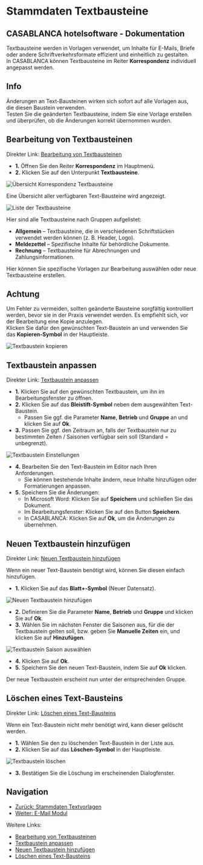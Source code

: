 # Stammdaten Textbausteine

## CASABLANCA hotelsoftware - Dokumentation

Textbausteine werden in Vorlagen verwendet, um Inhalte für E-Mails, Briefe oder andere Schriftverkehrsformate effizient und einheitlich zu gestalten.  
In CASABLANCA können Textbausteine im Reiter **Korrespondenz** individuell angepasst werden.

## Info

Änderungen an Text-Bausteinen wirken sich sofort auf alle Vorlagen aus, die diesen Baustein verwenden.  
Testen Sie die geänderten Textbausteine, indem Sie eine Vorlage erstellen und überprüfen, ob die Änderungen korrekt übernommen wurden.

## Bearbeitung von Textbausteinen

Direkter Link: [Bearbeitung von Textbausteinen](https://docs.casablanca.at/desktop/correspondence/textwork_fields/#bearbeitung-von-textbausteinen)

* **1.** Öffnen Sie den Reiter **Korrespondenz** im Hauptmenü.  
* **2.** Klicken Sie auf den Unterpunkt **Textbausteine**.  

![Übersicht Korrespondenz Textbausteine](https://docs.casablanca.at/assets/images/korrespondenz_textbausteine-12726e221d5664466b5f73eeb1ab49a5.png "Korrespondenz-Textbausteine")

Eine Übersicht aller verfügbaren Text-Bausteine wird angezeigt.

![Liste der Textbausteine](https://docs.casablanca.at/assets/images/textbausteine-f24ad57158cb68e4b5c38bad5bbf5adc.png "Textbausteine")

Hier sind alle Textbausteine nach Gruppen aufgelistet:

* **Allgemein** – Textbausteine, die in verschiedenen Schriftstücken verwendet werden können (z. B. Header, Logo).  
* **Meldezettel** – Spezifische Inhalte für behördliche Dokumente.  
* **Rechnung** – Textbausteine für Abrechnungen und Zahlungsinformationen.

Hier können Sie spezifische Vorlagen zur Bearbeitung auswählen oder neue Textbausteine erstellen.

## Achtung

Um Fehler zu vermeiden, sollten geänderte Bausteine sorgfältig kontrolliert werden, bevor sie in der Praxis verwendet werden. Es empfiehlt sich, vor der Bearbeitung eine Kopie anzulegen.  
Klicken Sie dafür den gewünschten Text-Baustein an und verwenden Sie das **Kopieren-Symbol** in der Hauptleiste.

![Textbaustein kopieren](https://docs.casablanca.at/assets/images/textbaustein_kopie-1053ba2d9174908d3835e606f1f0041b.png "Textbaustein Kopie")

## Textbaustein anpassen

Direkter Link: [Textbaustein anpassen](https://docs.casablanca.at/desktop/correspondence/textwork_fields/#textbaustein-anpassen)

* **1.** Klicken Sie auf den gewünschten Textbaustein, um ihn im Bearbeitungsfenster zu öffnen.  
* **2.** Klicken Sie auf das **Bleistift-Symbol** neben dem ausgewählten Text-Baustein.  
  * Passen Sie ggf. die Parameter **Name**, **Betrieb** und **Gruppe** an und klicken Sie auf **Ok**.  
* **3.** Passen Sie ggf. den Zeitraum an, falls der Textbaustein nur zu bestimmten Zeiten / Saisonen verfügbar sein soll (Standard = unbegrenzt).

![Textbaustein Einstellungen](https://docs.casablanca.at/assets/images/textbaustein_einstellungen-15f903340055bfbca252631c14d78255.png "Textbaustein Einstellungen")

* **4.** Bearbeiten Sie den Text-Baustein im Editor nach Ihren Anforderungen.  
  * Sie können bestehende Inhalte ändern, neue Inhalte hinzufügen oder Formatierungen anpassen.  
* **5.** Speichern Sie die Änderungen:  
  * In Microsoft Word: Klicken Sie auf **Speichern** und schließen Sie das Dokument.  
  * Im Bearbeitungsfenster: Klicken Sie auf den Button **Speichern**.  
  * In CASABLANCA: Klicken Sie auf **Ok**, um die Änderungen zu übernehmen.

## Neuen Textbaustein hinzufügen

Direkter Link: [Neuen Textbaustein hinzufügen](https://docs.casablanca.at/desktop/correspondence/textwork_fields/#neuen-textbaustein-hinzufügen)

Wenn ein neuer Text-Baustein benötigt wird, können Sie diesen einfach hinzufügen.

* **1.** Klicken Sie auf das **Blatt+-Symbol** (Neuer Datensatz).  

![Neuen Textbaustein hinzufügen](https://docs.casablanca.at/assets/images/baustein_neu-576d6b747b3362a8ff028ae3a1f2ccf9.png "Textbaustein hinzufügen")

* **2.** Definieren Sie die Parameter **Name**, **Betrieb** und **Gruppe** und klicken Sie auf **Ok**.  
* **3.** Wählen Sie im nächsten Fenster die Saisonen aus, für die der Textbaustein gelten soll, bzw. geben Sie **Manuelle Zeiten** ein, und klicken Sie auf **Hinzufügen**.  

![Textbaustein Saison auswählen](https://docs.casablanca.at/assets/images/textbaustein_saison-e2d2413f9ad9dd34160d98d13acdaf24.png "Textbaustein Saison")

* **4.** Klicken Sie auf **Ok**.  
* **5.** Speichern Sie den neuen Text-Baustein, indem Sie auf **Ok** klicken.  

Der neue Textbaustein erscheint nun unter der entsprechenden Gruppe.

## Löschen eines Text-Bausteins

Direkter Link: [Löschen eines Text-Bausteins](https://docs.casablanca.at/desktop/correspondence/textwork_fields/#löschen-eines-text-bausteins)

Wenn ein Text-Baustein nicht mehr benötigt wird, kann dieser gelöscht werden.

* **1.** Wählen Sie den zu löschenden Text-Baustein in der Liste aus.  
* **2.** Klicken Sie auf das **Löschen-Symbol** in der Hauptleiste.  

![Textbaustein löschen](https://docs.casablanca.at/assets/images/baustein_loeschen-0a81fec3efb8efdc6a036d52d08eb58e.png "Textbaustein löschen")

* **3.** Bestätigen Sie die Löschung im erscheinenden Dialogfenster.

## Navigation

* [Zurück: Stammdaten Textvorlagen](https://docs.casablanca.at/desktop/correspondence/templates)  
* [Weiter: E-Mail Modul](https://docs.casablanca.at/desktop/correspondence/e_mail)

Weitere Links:

* [Bearbeitung von Textbausteinen](https://docs.casablanca.at/desktop/correspondence/textwork_fields/#bearbeitung-von-textbausteinen)  
* [Textbaustein anpassen](https://docs.casablanca.at/desktop/correspondence/textwork_fields/#textbaustein-anpassen)  
* [Neuen Textbaustein hinzufügen](https://docs.casablanca.at/desktop/correspondence/textwork_fields/#neuen-textbaustein-hinzufügen)  
* [Löschen eines Text-Bausteins](https://docs.casablanca.at/desktop/correspondence/textwork_fields/#löschen-eines-text-bausteins)